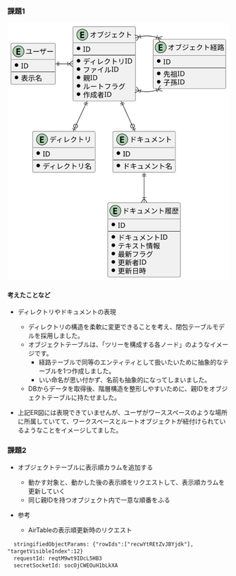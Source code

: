 ### 課題1
![ER.svg](./work/ER.svg "ER")

#### 考えたことなど
- ディレクトリやドキュメントの表現
  - ディレクトリの構造を柔軟に変更できることを考え、閉包テーブルモデルを採用しました。
  - オブジェクトテーブルは、「ツリーを構成する各ノード」のようなイメージです。
    - 経路テーブルで同等のエンティティとして扱いたいために抽象的なテーブルを1つ作成しました。
    - いい命名が思い付かず、名前も抽象的になってしまいました。
  - DBからデータを取得後、階層構造を整形しやすいために、親IDをオブジェクトテーブルに持たせました。

- 上記ER図には表現できていませんが、ユーザがワーススペースのような場所に所属していてて、ワークスペースとルートオブジェクトが紐付けられているようなことをイメージしてました。

### 課題2
  - オブジェクトテーブルに表示順カラムを追加する
    - 動かす対象と、動かした後の表示順をリクエストして、表示順カラムを更新していく
    - 同じ親IDを持つオブジェクト内で一意な順番をふる

  - 参考
    - AirTableの表示順更新時のリクエスト
  ```
    stringifiedObjectParams: {"rowIds":["recwYtREtZvJBYjdk"], "targetVisibleIndex":12}
    requestId: reqtM9wt9IDcL5HB3
    secretSocketId: socOjCWEOuH1bLkXA
  ```